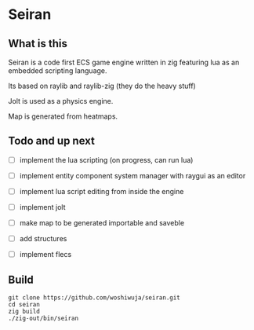 # Seiran

## What is this

Seiran is a code first ECS game engine written in zig featuring lua as an embedded scripting language.

Its based on raylib and raylib-zig (they do the heavy stuff)

Jolt is used as a physics engine.

Map is generated from heatmaps.

## Todo and up next

- [ ] implement the lua scripting (on progress, can run lua)

- [ ] implement entity component system manager with raygui as an editor

- [ ] implement lua script editing from inside the engine 

- [ ] implement jolt

- [ ] make map to be generated importable and saveble

- [ ] add structures

- [ ] implement flecs

## Build

```
git clone https://github.com/woshiwuja/seiran.git
cd seiran
zig build
./zig-out/bin/seiran
```
